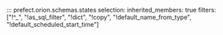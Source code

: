 ::: prefect.orion.schemas.states
    selection:
      inherited_members: true
      filters: ["!^_", "!as_sql_filter", "!dict", "!copy", "!default_name_from_type", "!default_scheduled_start_time"]
